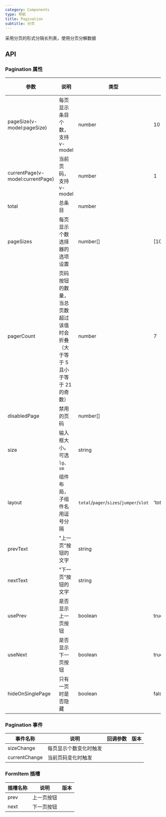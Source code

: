 ```yaml
---
category: Components
type: 导航
title: Pagination
subtitle: 分页
---
```


采用分页的形式分隔长列表，使用分页分解数据

## API

### Pagination 属性

| 参数                               | 说明                                        | 类型                                      | 默认值                             | 版本  |
|----------------------------------|-------------------------------------------|-----------------------------------------|---------------------------------|-----|
| pageSize(v-model:pageSize)       | 每页显示条目个数，支持v-model                        | number                                  | 10                              |     |
| currentPage(v-model:currentPage) | 当前页码，支持v-model                            | number                                  | 1                               |     |
| total                            | 总条目                                       | number                                  |                                 |     |
| pageSizes            |  每页显示个数选择器的选项设置                           | number[]                                | [10, 20, 30, 40, 50, 100]       |     |
| pagerCount            | 页码按钮的数量，当总页数超过该值时会折叠（大于等于 5 且小于等于 21 的奇数） | number                                  | 7                               |     |
| disabledPage            | 禁用的页码                                     | number[]                                |                                 |     |
| size                    | 输入框大小。可选 `lg`、`sm`                        | string                                  |                                 |  |
| layout                    | 组件布局，子组件名用逗号分隔                            | `total`/`pager`/`sizes`/`jumper`/`slot` | 'total,pager,sizes,jumper,slot' |  |
| prevText                    | "上一页"按钮的文字                                | string                                  |                                 |  |
| nextText                    | "下一页"按钮的文字                                | string                                  |                                 |  |
| usePrev                    | 是否显示上一页按钮                                 | boolean                                 | true                            |  |
| useNext                    | 是否显示下一页按钮                                 | boolean                                 | true                            |  |
| hideOnSinglePage            | 只有一页时是否隐藏                                 | boolean                                 | false                            |  |


### Pagination 事件

| 事件名称         | 说明                            | 回调参数 | 版本    |
|--------------|-------------------------------|------|-------|
| sizeChange   | 每页显示个数变化时触发                   |      |       |
| currentChange  | 当前页码变化时触发                     |      |       |


### FormItem 插槽

| 插槽名称 | 说明    | 版本  |
|------|-------|-----|
| prev | 上一页按钮 |     |
| next | 下一页按钮 |     |
